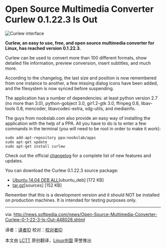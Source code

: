 Open Source Multimedia Converter Curlew 0.1.22.3 Is Out
================================================================================
![Curlew interface](http://i1-news.softpedia-static.com/images/news2/Open-Source-Multimedia-Converter-Curlew-0-1-22-3-Is-Out-448028-2.jpg)

**Curlew, an easy to use, free, and open source multimedia converter for Linux, has reached version 0.1.22.3.**

Curlew can be used to convert more than 100 different formats, show detailed file information, preview conversion, insert subtitles, and much more.

According to the changelog, the last size and position is now remembered from one instance to another, a few missing dialog icons have been added, and the filesystem is now synced before suspending.

The application has a number of dependencies: at least python version 2.7 (no more than 3.0), python-gobject 3.0, gir1.2-gtk 3.0, ffmpeg 0.8, libav-tools 0.8, mencoder, libavcodec-extra, xdg-utils, and mediainfo.

The guys from noobslab.com also provide an easy way of installing the application with the help of a PPA. All you have to do is to enter a few commands in the terminal (you will need to be root in order to make it work):

    sudo add-apt-repository ppa:noobslab/apps
    sudo apt-get update
    sudo apt-get install curlew

Check out the official [changelog][1] for a complete list of new features and updates.

You can download the Curlew 0.1.22.3 source package:

- [Ubuntu 14.04 DEB ALL][2][ubuntu_deb] [172 KB]
- [tar.gz][3][sources] [152 KB]

Remember that this is a development version and it should NOT be installed on production machines. It is intended for testing purposes only.

--------------------------------------------------------------------------------

via: http://news.softpedia.com/news/Open-Source-Multimedia-Converter-Curlew-0-1-22-3-Is-Out-448028.shtml

译者：[译者ID](https://github.com/译者ID) 校对：[校对者ID](https://github.com/校对者ID)

本文由 [LCTT](https://github.com/LCTT/TranslateProject) 原创翻译，[Linux中国](http://linux.cn/) 荣誉推出

[1]:http://gtk-apps.org/content/show.php/Curlew?content=155664
[2]:http://sourceforge.net/projects/curlew/files/curlew-0.1.22.3/curlew_0.1.22.3ubuntu14.04_all.deb/download
[3]:http://sourceforge.net/projects/curlew/files/curlew-0.1.22.3/curlew-0.1.22.3.tar.gz/download
